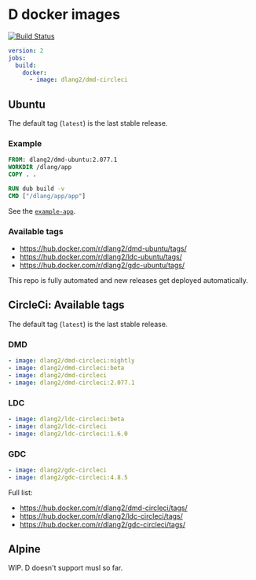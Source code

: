 D docker images
===============

[![Build Status](https://travis-ci.org/wilzbach/dlang-docker-circleci.svg?branch=master)](https://travis-ci.org/wilzbach/dlang-docker-circleci)

```yaml
version: 2
jobs:
  build:
    docker:
      - image: dlang2/dmd-circleci
```

Ubuntu
------

The default tag (`latest`) is the last stable release.

### Example

```dockerfile
FROM: dlang2/dmd-ubuntu:2.077.1
WORKDIR /dlang/app
COPY . .

RUN dub build -v
CMD ["/dlang/app/app"]
```

See the [`example-app`](https://github.com/wilzbach/dlang-docker/tree/master/example-app).

### Available tags

- https://hub.docker.com/r/dlang2/dmd-ubuntu/tags/
- https://hub.docker.com/r/dlang2/ldc-ubuntu/tags/
- https://hub.docker.com/r/dlang2/gdc-ubuntu/tags/

This repo is fully automated and new releases get deployed automatically.

CircleCi: Available tags
--------------

The default tag (`latest`) is the last stable release.

### DMD

```yaml
- image: dlang2/dmd-circleci:nightly
- image: dlang2/dmd-circleci:beta
- image: dlang2/dmd-circleci
- image: dlang2/dmd-circleci:2.077.1
```

### LDC

```yaml
- image: dlang2/ldc-circleci:beta
- image: dlang2/ldc-circleci
- image: dlang2/ldc-circleci:1.6.0
```

### GDC

```yaml
- image: dlang2/gdc-circleci
- image: dlang2/gdc-circleci:4.8.5
```

Full list:

- https://hub.docker.com/r/dlang2/dmd-circleci/tags/
- https://hub.docker.com/r/dlang2/ldc-circleci/tags/
- https://hub.docker.com/r/dlang2/gdc-circleci/tags/

Alpine
------

WIP. D doesn't support musl so far.
